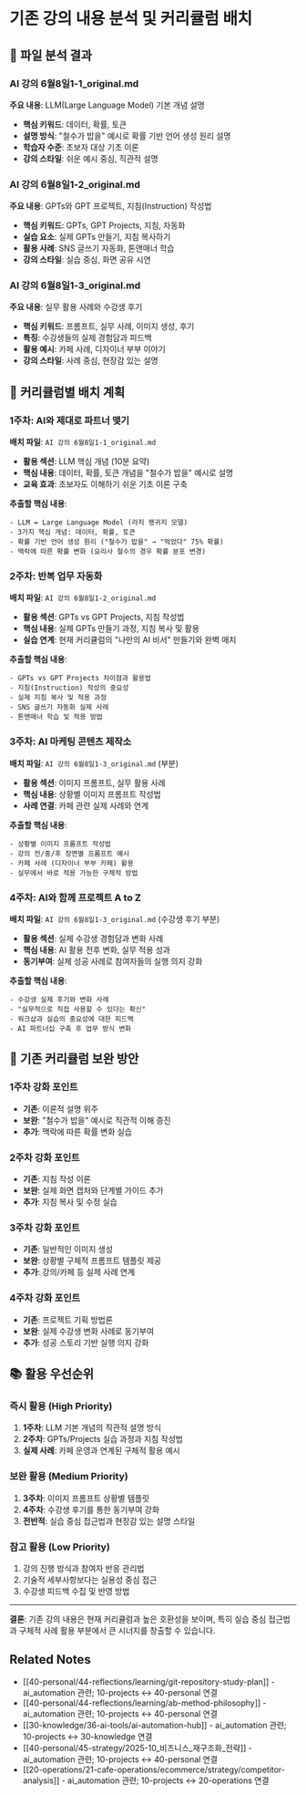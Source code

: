 # 기존 강의 내용 분석 및 커리큘럼 배치

## 📁 파일 분석 결과

### AI 강의 6월8일1-1_original.md
**주요 내용**: LLM(Large Language Model) 기본 개념 설명
- **핵심 키워드**: 데이터, 확률, 토큰
- **설명 방식**: "철수가 밥을" 예시로 확률 기반 언어 생성 원리 설명
- **학습자 수준**: 초보자 대상 기초 이론
- **강의 스타일**: 쉬운 예시 중심, 직관적 설명

### AI 강의 6월8일1-2_original.md  
**주요 내용**: GPTs와 GPT 프로젝트, 지침(Instruction) 작성법
- **핵심 키워드**: GPTs, GPT Projects, 지침, 자동화
- **실습 요소**: 실제 GPTs 만들기, 지침 복사하기
- **활용 사례**: SNS 글쓰기 자동화, 톤앤매너 학습
- **강의 스타일**: 실습 중심, 화면 공유 시연

### AI 강의 6월8일1-3_original.md
**주요 내용**: 실무 활용 사례와 수강생 후기
- **핵심 키워드**: 프롬프트, 실무 사례, 이미지 생성, 후기
- **특징**: 수강생들의 실제 경험담과 피드백
- **활용 예시**: 카페 사례, 디자이너 부부 이야기
- **강의 스타일**: 사례 중심, 현장감 있는 설명

## 🎯 커리큘럼별 배치 계획

### 1주차: AI와 제대로 파트너 맺기
**배치 파일**: `AI 강의 6월8일1-1_original.md`
- **활용 섹션**: LLM 핵심 개념 (10분 요약)
- **핵심 내용**: 데이터, 확률, 토큰 개념을 "철수가 밥을" 예시로 설명
- **교육 효과**: 초보자도 이해하기 쉬운 기초 이론 구축

**추출할 핵심 내용**:
```
- LLM = Large Language Model (라지 랭귀지 모델)
- 3가지 핵심 개념: 데이터, 확률, 토큰
- 확률 기반 언어 생성 원리 ("철수가 밥을" → "먹었다" 75% 확률)
- 맥락에 따른 확률 변화 (요리사 철수의 경우 확률 분포 변경)
```

### 2주차: 반복 업무 자동화
**배치 파일**: `AI 강의 6월8일1-2_original.md`
- **활용 섹션**: GPTs vs GPT Projects, 지침 작성법
- **핵심 내용**: 실제 GPTs 만들기 과정, 지침 복사 및 활용
- **실습 연계**: 현재 커리큘럼의 "나만의 AI 비서" 만들기와 완벽 매치

**추출할 핵심 내용**:
```
- GPTs vs GPT Projects 차이점과 활용법
- 지침(Instruction) 작성의 중요성
- 실제 지침 복사 및 적용 과정
- SNS 글쓰기 자동화 실제 사례
- 톤앤매너 학습 및 적용 방법
```

### 3주차: AI 마케팅 콘텐츠 제작소
**배치 파일**: `AI 강의 6월8일1-3_original.md` (부분)
- **활용 섹션**: 이미지 프롬프트, 실무 활용 사례
- **핵심 내용**: 상황별 이미지 프롬프트 작성법
- **사례 연결**: 카페 관련 실제 사례와 연계

**추출할 핵심 내용**:
```
- 상황별 이미지 프롬프트 작성법
- 강의 전/중/후 장면별 프롬프트 예시
- 카페 사례 (디자이너 부부 카페) 활용
- 실무에서 바로 적용 가능한 구체적 방법
```

### 4주차: AI와 함께 프로젝트 A to Z
**배치 파일**: `AI 강의 6월8일1-3_original.md` (수강생 후기 부분)
- **활용 섹션**: 실제 수강생 경험담과 변화 사례
- **핵심 내용**: AI 활용 전후 변화, 실무 적용 성과
- **동기부여**: 실제 성공 사례로 참여자들의 실행 의지 강화

**추출할 핵심 내용**:
```
- 수강생 실제 후기와 변화 사례
- "실무적으로 직접 사용할 수 있다는 확신"
- 워크샵과 실습의 중요성에 대한 피드백
- AI 파트너십 구축 후 업무 방식 변화
```

## 🔄 기존 커리큘럼 보완 방안

### 1주차 강화 포인트
- **기존**: 이론적 설명 위주
- **보완**: "철수가 밥을" 예시로 직관적 이해 증진
- **추가**: 맥락에 따른 확률 변화 실습

### 2주차 강화 포인트  
- **기존**: 지침 작성 이론
- **보완**: 실제 화면 캡처와 단계별 가이드 추가
- **추가**: 지침 복사 및 수정 실습

### 3주차 강화 포인트
- **기존**: 일반적인 이미지 생성
- **보완**: 상황별 구체적 프롬프트 템플릿 제공
- **추가**: 강의/카페 등 실제 사례 연계

### 4주차 강화 포인트
- **기존**: 프로젝트 기획 방법론
- **보완**: 실제 수강생 변화 사례로 동기부여
- **추가**: 성공 스토리 기반 실행 의지 강화

## 📚 활용 우선순위

### 즉시 활용 (High Priority)
1. **1주차**: LLM 기본 개념의 직관적 설명 방식
2. **2주차**: GPTs/Projects 실습 과정과 지침 작성법
3. **실제 사례**: 카페 운영과 연계된 구체적 활용 예시

### 보완 활용 (Medium Priority)  
1. **3주차**: 이미지 프롬프트 상황별 템플릿
2. **4주차**: 수강생 후기를 통한 동기부여 강화
3. **전반적**: 실습 중심 접근법과 현장감 있는 설명 스타일

### 참고 활용 (Low Priority)
1. 강의 진행 방식과 참여자 반응 관리법
2. 기술적 세부사항보다는 실용성 중심 접근
3. 수강생 피드백 수집 및 반영 방법

---

**결론**: 기존 강의 내용은 현재 커리큘럼과 높은 호환성을 보이며, 특히 실습 중심 접근법과 구체적 사례 활용 부분에서 큰 시너지를 창출할 수 있습니다.

## Related Notes

- [[40-personal/44-reflections/learning/git-repository-study-plan]] - ai_automation 관련; 10-projects ↔ 40-personal 연결
- [[40-personal/44-reflections/learning/ab-method-philosophy]] - ai_automation 관련; 10-projects ↔ 40-personal 연결
- [[30-knowledge/36-ai-tools/ai-automation-hub]] - ai_automation 관련; 10-projects ↔ 30-knowledge 연결
- [[40-personal/45-strategy/2025-10_비즈니스_재구조화_전략]] - ai_automation 관련; 10-projects ↔ 40-personal 연결
- [[20-operations/21-cafe-operations/ecommerce/strategy/competitor-analysis]] - ai_automation 관련; 10-projects ↔ 20-operations 연결
